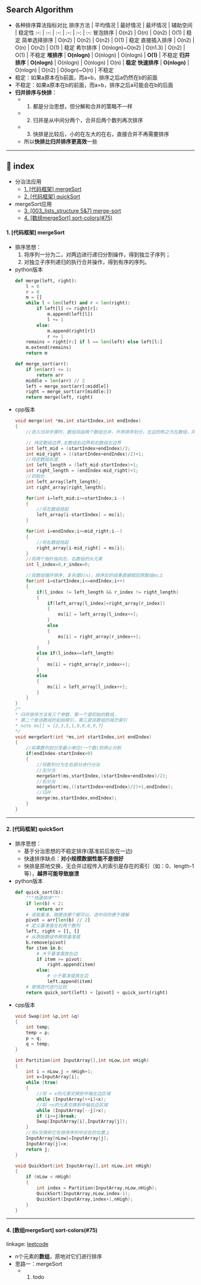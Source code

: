 ## Search Algorithm

- 各种排序算法指标对比
    排序方法 | 平均情况 | 最好情况 | 最坏情况 | 辅助空间 | 稳定性
    :-: | :-: | :-: | :-: | :-: | :-:
    冒泡排序 | O(n2) | O(n) | O(n2) | O(1) | 稳定
    简单选择排序 | O(n2) | O(n2) | O(n2) | O(1) | 稳定
    直接插入排序 | O(n2) | O(n) | O(n2) | O(1) | 稳定
    希尔排序 | O(nlogn)~O(n2) | O(n1.3) | O(n2) | O(1) | 不稳定
    **堆排序** | **O(nlogn)** | O(nlogn) | O(nlogn) | **O(1)** | 不稳定
    **归并排序** | **O(nlogn)** | O(nlogn) | O(nlogn) | O(n) | **稳定**
    **快速排序** | **O(nlogn)** | O(nlogn) | O(n2) | O(logn)~O(n) | 不稳定
- 稳定：如果a原本在b前面，而a=b，排序之后a仍然在b的前面
- 不稳定：如果a原本在b的前面，而a=b，排序之后a可能会在b的后面
-   **归并排序与快排**：
    - 1. 都是分治思想，但分解和合并的策略不一样
    - 2. 归并是从中间分两个，合并后两个数列再次排序
    - 3. 快排是比较后，小的在左大的在右，直接合并不再需要排序
    - 所以**快排比归并排序更高效**一些
---

## 📑 index
- 分治法应用
  * <a href="#mergeSort">1. [代码框架] mergeSort</a>
  * <a href="#quickSort">2. [代码框架] quickSort</a>
- mergeSort应用
  * <a href="./005_lists_structure.md">3. [003_lists_structure 5&7] merge-sort</a>
  * <a href="sc">4. [数组mergeSort] sort-colors(#75)</a>






[//]: # (Image References)
[image1]: .readme/dfs.png "dfs"


<div id="mergeSort" onclick="window.location.hash">

#### 1. [代码框架] mergeSort
- 排序思想：
  1. 将序列一分为二，对两边进行递归分割操作，得到独立子序列；
  2. 对独立子序列递归的执行合并操作，得到有序的序列。
- python版本
    ```python
    def merge(left, right):
        l = 0
        r = 0
        m = []
        while l < len(left) and r < len(right):
            if left[l] <= right[r]:
                m.append(left[l])
                l += 1
            else:
                m.append(right[r])
                r += 1
        remains = right[r:] if l == len(left) else left[l:]
        m.extend(remains)
        return m

    def merge_sort(arr):
        if len(arr) <= 1:
            return arr
        middle = len(arr) // 2
        left = merge_sort(arr[:middle])
        right = merge_sort(arr[middle:])
        return merge(left, right)
    ```
- cpp版本
    ```cpp
    void merge(int *ms,int startIndex,int endIndex)
    {
        //进入归并步骤时，数组将由两个数组合并，升序排序划分，左边的称之为左数组，同理，右边的称之为右数组。

        // 待定数组边界,左数组右边界和右数组左边界
        int left_mid = (startIndex+endIndex)/2;
        int mid_right = ((startIndex+endIndex)/2)+1;
        //待定数组长度
        int left_length = (left_mid-startIndex)+1;
        int right_length = (endIndex-mid_right)+1;
        //初始化
        int left_array[left_length];
        int right_array[right_length];

        for(int i=left_mid;i>=startIndex;i--)
        {
            //将左数组挂起
            left_array[i-startIndex] = ms[i];
        }

        for(int i=endIndex;i>=mid_right;i--)
        {
            //将右数组挂起
            right_array[i-mid_right] = ms[i];
        }
        //将两个指针指向左、右数组的头元素
        int l_index=0,r_index=0;

        //双数组循环排序，复杂度O(n)，排序后的结果直接赋回原数组ms上
        for(int i=startIndex;i<=endIndex;i++)
        {
            if(l_index != left_length && r_index != right_length)
            {
                if(left_array[l_index]<right_array[r_index])
                {
                    ms[i] = left_array[l_index++];
                }
                else
                {
                    ms[i] = right_array[r_index++];
                }
            }
            else if(l_index==left_length)
            {
                ms[i] = right_array[r_index++];
            }
            else
            {
                ms[i] = left_array[l_index++];
            }
        }
    }
    /*
    * 归并排序方法有三个参数，第一个是初始的数组，
    * 第二个是该数组的起始索引，第三是该数组的尾巴索引
    * note ms[] = {2,3,5,1,0,8,6,9,7}
    */
    void mergeSort(int *ms,int startIndex,int endIndex)
    {
        //如果数列划分至最小单位(一个数)则停止分割
        if(endIndex-startIndex>0)
        {
            //将数列分为左右部分进行分治
            //左分治
            mergeSort(ms,startIndex,(startIndex+endIndex)/2);
            //右分治
            mergeSort(ms,((startIndex+endIndex)/2)+1,endIndex);
            //归并
            merge(ms,startIndex,endIndex);
        }
    }
    ```
---

<div id="quickSort" onclick="window.location.hash">

#### 2. [代码框架] quickSort
- 排序思想：
  - 基于分治思想的不稳定排序(基准前后放在一边)
  - 快速排序缺点：**对小规模数据性能不是很好**
  - 快排是原地交换，无合并过程传入的索引是存在的索引（如：0、length-1 等），**越界可能导致崩溃**
- python版本
    ```python
    def quick_sort(b):
        """快速排序"""
        if len(b) < 2:
            return arr
        # 选取基准，随便选哪个都可以，选中间的便于理解
        pivot = arr[len(b) // 2]
        # 定义基准值左右两个数列
        left, right = [], []
        # 从原始数组中移除基准值
        b.remove(pivot)
        for item in b:
            # 大于基准值放右边
            if item >= pivot:
                right.append(item)
            else:
                # 小于基准值放左边
                left.append(item)
        # 使用迭代进行比较
        return quick_sort(left) + [pivot] + quick_sort(right)
    ```
- cpp版本
    ```cpp
    void Swap(int &p,int &q)
    {
        int temp;
        temp = p;
        p = q;
        q = temp;
    }

    int Partition(int InputArray[],int nLow,int nHigh)
    {
        int i = nLow,j = nHigh+1;
        int x=InputArray[i];
        while (true)
        {
            //将 < x的元素交换到中轴左边区域
            while (InputArray[++i]<x);
            //将 >x的元素交换到中轴右边区域
            while (InputArray[--j]>x);
            if (i>=j)break;
            Swap(InputArray[i],InputArray[j]);
        }
        //将x交换到它在排序序列中应在的位置上
        InputArray[nLow]=InputArray[j];
        InputArray[j]=x;
        return j;
    }

    void QuickSort(int InputArray[],int nLow,int nHigh)
    {
        if (nLow < nHigh)
        {
            int index = Partition(InputArray,nLow,nHigh);
            QuickSort(InputArray,nLow,index-1);
            QuickSort(InputArray,index+1,nHigh);
        }
    }
    ```
---

<div id="sc" onclick="window.location.hash">

#### 4. [数组mergeSort] sort-colors(#75)
linkage: [leetcode](https://leetcode-cn.com/problems/sort-colors/ "颜色分类")
- n个元素的**数组**，原地对它们进行排序
- 思路一：mergeSort
  - 1. todo